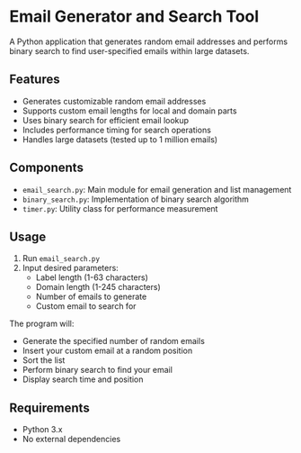 # Email Generator and Search Tool

A Python application that generates random email addresses and performs binary search to find user-specified emails within large datasets.

## Features

- Generates customizable random email addresses
- Supports custom email lengths for local and domain parts
- Uses binary search for efficient email lookup
- Includes performance timing for search operations
- Handles large datasets (tested up to 1 million emails)

## Components

- `email_search.py`: Main module for email generation and list management
- `binary_search.py`: Implementation of binary search algorithm
- `timer.py`: Utility class for performance measurement

## Usage

1. Run `email_search.py`
2. Input desired parameters:
   - Label length (1-63 characters)
   - Domain length (1-245 characters)
   - Number of emails to generate
   - Custom email to search for

The program will:
- Generate the specified number of random emails
- Insert your custom email at a random position
- Sort the list
- Perform binary search to find your email
- Display search time and position

## Requirements

- Python 3.x
- No external dependencies
